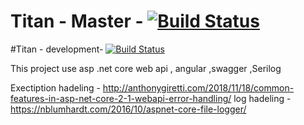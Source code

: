 # Titan - Master -  [![Build Status](https://dev.azure.com/kasunysoft0664/Titan/_apis/build/status/Kasunjith-Bimal.Titan?branchName=master)](https://dev.azure.com/kasunysoft0664/Titan/_build/latest?definitionId=1&branchName=master)


#Titan - development- [![Build Status](https://dev.azure.com/kasunysoft0664/Titan%20Development/_apis/build/status/Kasunjith-Bimal.Titan?branchName=development)](https://dev.azure.com/kasunysoft0664/Titan%20Development/_build/latest?definitionId=2&branchName=development)

This project use asp .net core web api , angular ,swagger ,Serilog

Exectiption hadeling - http://anthonygiretti.com/2018/11/18/common-features-in-asp-net-core-2-1-webapi-error-handling/
log hadeling - https://nblumhardt.com/2016/10/aspnet-core-file-logger/